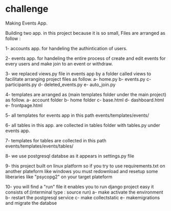 # challenge
Making Events App.
 
Building two app. in this project because it is so small,
Files are arranged as follow :

1- accounts app. for handeling the authintication of users.

2- events app. for handeling the entire process of create and edit events for every users and make join to an event or withdraw. 

3- we replaced views.py file in events app by a folder called views to facilitate arranging project files as follow. 
  a- home.py    b- events.py    c- participants.py    d- deleted_events.py    e- auto_join.py
 
4- templates are arranged as (main templates folder under the main project) as follow.
  a- account folder  b- home folder  c- base.html  d- dashboard.html  e- frontpage.html

5- all templates for events app in this path events/templates/events/

6- all tables in this app. are collected in tables folder with tables.py under events app.

7- templates for tables are collected in this path events/templates/events/tables/
   
8- we use postgresql databse as it appears in settings.py file

9- this project built on linux platform so if you try to use requirements.txt on another plateform like windows 
   you must redownload and resetup some liberaries like "psycopg2" on your target plateform
 
10- you will find a "run" file it enables you to run django project easy it consists of:(interminal type : source run)
   a- make activate the environment  b- restart the postgresql service
   c- make collectstatic             e- makemigrations and migrate the databse 


